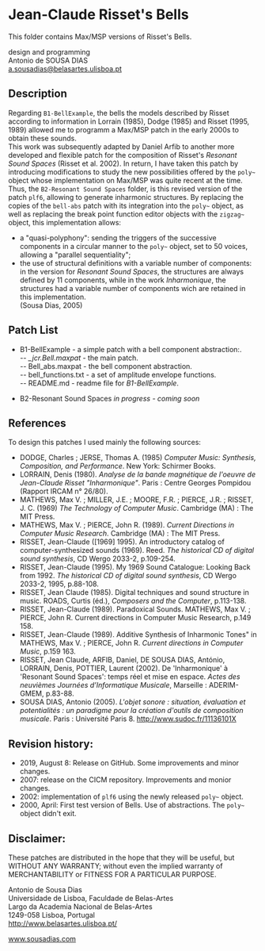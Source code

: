 # Jean-Claude Risset's Bells
This folder contains Max/MSP versions of Risset's Bells.<br>

design and programming<br>
Antonio de SOUSA DIAS<br>
a.sousadias@belasartes.ulisboa.pt


## Description
Regarding `B1-BellExample`, the bells the models described by Risset according to information in Lorrain (1985), Dodge (1985) and Risset (1995, 1989) allowed me to programm a Max/MSP patch in the early 2000s to obtain these sounds.<br>
This work was subsequently adapted by Daniel Arfib to another more developed and flexible patch for the composition of  Risset's _Resonant Sound Spaces_ (Risset et al. 2002). In return, I have taken this patch by introducing modifications to study the new possibilities offered by the `poly~` object whose implementation on Max/MSP was quite recent at the time.<br>
Thus, the `B2-Resonant Sound Spaces` folder, is this revised version of the patch `plf6`, allowing to generate inharmonic structures. By replacing the copies of the `bell-abs` patch with its integration into the `poly~` object, as well as replacing the break point function editor objects with the `zigzag~` object, this implementation allows:<br>
- a "quasi-polyphony": sending the triggers of the successive components in a circular manner to the `poly~` object, set to 50 voices, allowing a "parallel sequentiality";<br>
- the use of structural definitions with a variable number of components: in the version for _Resonant Sound Spaces_, the structures are always defined by 11 components, while in the work _Inharmonique_, the structures had a variable number of components wich are retained in this implementation.<br>
(Sousa Dias, 2005)

## Patch List
- B1-BellExample - a simple patch with a bell component abstraction:.<br>
    -- _\_jcr.Bell.maxpat_ - the main patch.<br>
    -- Bell_abs.maxpat - the bell component abstraction.<br>
    -- bell_functions.txt - a set of amplitude envelope functions.<br>
    -- README.md - readme file for _B1-BellExample_.<br>

- B2-Resonant Sound Spaces
_in progress - coming soon_

## References
To design this patches I used mainly the following sources:<br>
- DODGE, Charles ; JERSE, Thomas A. (1985) _Computer Music: Synthesis, Composition, and Performance_. New York: Schirmer Books.
- LORRAIN, Denis (1980). _Analyse de la bande magnétique de l'oeuvre de Jean-Claude Risset "Inharmonique"_. Paris : Centre Georges Pompidou (Rapport IRCAM n° 26/80).
- MATHEWS, Max V. ; MILLER, J.E. ; MOORE, F.R. ; PIERCE, J.R. ; RISSET, J. C. (1969) _The Technology of Computer Music_. Cambridge (MA) : The MIT Press.
- MATHEWS, Max V. ; PIERCE, John R. (1989). _Current Directions in Computer Music Research_. Cambridge (MA) : The MIT Press.
- RISSET, Jean-Claude ([1969] 1995). An introductory catalog of computer-synthesized sounds (1969). Reed. _The historical CD of digital sound synthesis_, CD Wergo 2033-2, p.109-254.
- RISSET, Jean-Claude (1995). My 1969 Sound Catalogue: Looking Back from 1992. _The historical CD of digital sound synthesis_, CD Wergo 2033-2, 1995, p.88-108.
- RISSET, Jean Claude (1985). Digital techniques and sound structure in music. ROADS, Curtis (éd.), _Composers and the Computer_, p.113-138.
- RISSET, Jean-Claude (1989). Paradoxical Sounds. MATHEWS, Max V. ; PIERCE, John R. Current directions in Computer Music Research, p.149 158.
- RISSET, Jean-Claude (1989). Additive Synthesis of Inharmonic Tones" in MATHEWS, Max V. ; PIERCE, John R. _Current directions in Computer Music_, p.159 163.
- RISSET, Jean Claude, ARFIB, Daniel, DE SOUSA DIAS, António, LORRAIN, Denis, POTTIER, Laurent (2002). De 'Inharmonique' à 'Resonant Sound Spaces':  temps réel et mise en espace. _Actes des neuvièmes Journées d’Informatique Musicale_, Marseille : ADERIM-GMEM, p.83-88.
- SOUSA DIAS, Antonio (2005). _L'objet sonore : situation, évaluation et potentialités : un paradigme pour la création d'outils de composition musicale_. Paris : Université Paris 8. http://www.sudoc.fr/11136101X


## Revision history:
- 2019, August 8: Release on GitHub. Some improvements and minor changes.
- 2007: release on the CICM repository. Improvements and monior changes.
- 2002: implementation of `plf6` using the newly released `poly~` object.
- 2000, April: First test version of Bells. Use of abstractions. The `poly~` object didn't exit.

## Disclaimer:
These patches are distributed in the hope that they will be useful, but WITHOUT ANY WARRANTY; without even the implied warranty of MERCHANTABILITY or FITNESS FOR A PARTICULAR PURPOSE.<br>


Antonio de Sousa Dias<br>
Universidade de Lisboa, Faculdade de Belas-Artes<br>
Largo da Academia Nacional de Belas-Artes<br>
1249-058 Lisboa, Portugal<br>
http://www.belasartes.ulisboa.pt/

www.sousadias.com
